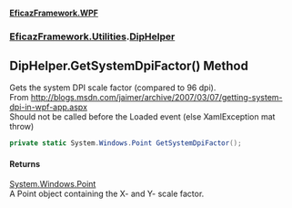 #### [EficazFramework.WPF](EficazFrameworkWPF.md 'EficazFramework WPF')
### [EficazFramework.Utilities](EficazFrameworkWPF.md#EficazFramework.Utilities 'EficazFramework.Utilities').[DipHelper](EficazFramework.Utilities/DipHelper.md 'EficazFramework.Utilities.DipHelper')

## DipHelper.GetSystemDpiFactor() Method

Gets the system DPI scale factor (compared to 96 dpi).  
From http://blogs.msdn.com/jaimer/archive/2007/03/07/getting-system-dpi-in-wpf-app.aspx  
Should not be called before the Loaded event (else XamlException mat throw)

```csharp
private static System.Windows.Point GetSystemDpiFactor();
```

#### Returns
[System.Windows.Point](https://docs.microsoft.com/en-us/dotnet/api/System.Windows.Point 'System.Windows.Point')  
A Point object containing the X- and Y- scale factor.